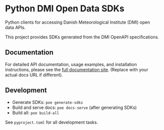 # Python DMI Open Data SDKs

Python clients for accessing Danish Meteorological Institute (DMI) open data APIs.

This project provides SDKs generated from the DMI OpenAPI specifications.

## Documentation

For detailed API documentation, usage examples, and installation instructions, please see the [full documentation site](https://jakob1379.github.io/python-dmi-open-data/). (Replace with your actual docs URL if different).

## Development

-   Generate SDKs: `poe generate-sdks`
-   Build and serve docs: `poe docs-serve` (after generating SDKs)
-   Build all: `poe build-all`

See `pyproject.toml` for all development tasks.
